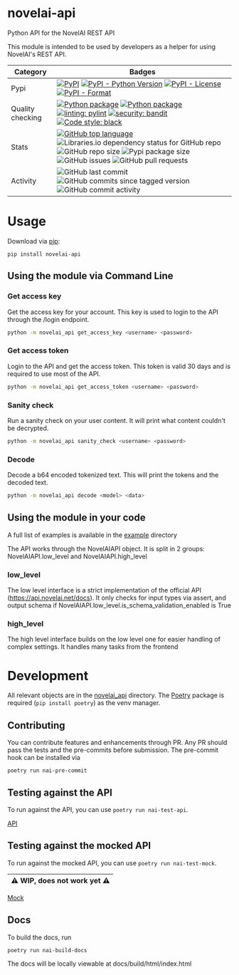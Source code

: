 # novelai-api
Python API for the NovelAI REST API

This module is intended to be used by developers as a helper for using NovelAI's REST API.

| Category         | Badges                                                                                                                                                                                                                                                                                                                                                                                                                                                                                                                                                                                                                                                                                                                        |
|-----------------|-------------------------------------------------------------------------------------------------------------------------------------------------------------------------------------------------------------------------------------------------------------------------------------------------------------------------------------------------------------------------------------------------------------------------------------------------------------------------------------------------------------------------------------------------------------------------------------------------------------------------------------------------------------------------------------------------------------------------------|
| Pypi             | [![PyPI](https://img.shields.io/pypi/v/novelai-api)](https://pypi.org/project/novelai-api) [![PyPI - Python Version](https://img.shields.io/pypi/pyversions/novelai-api)](https://pypi.org/project/novelai-api) [![PyPI - License](https://img.shields.io/pypi/l/novelai-api)](https://pypi.org/project/novelai-api/) [![PyPI - Format](https://img.shields.io/pypi/format/novelai-api)](https://pypi.org/project/novelai-api/)                                                                                                                                                                                                                                                                                               |
| Quality checking | [![Python package](https://github.com/Aedial/novelai-api/actions/workflows/python-package.yml/badge.svg)](https://github.com/Aedial/novelai-api/actions/workflows/python-package.yml) [![Python package](https://github.com/Aedial/novelai-api/actions/workflows/codeql-analysis.yml/badge.svg)](https://github.com/Aedial/novelai-api/actions/workflows/codeql-analysis.yml) [![linting: pylint](https://img.shields.io/badge/linting-pylint-yellowgreen)](https://github.com/PyCQA/pylint) [![security: bandit](https://img.shields.io/badge/security-bandit-yellow.svg)](https://github.com/PyCQA/bandit) [![Code style: black](https://img.shields.io/badge/code%20style-black-000000.svg)](https://github.com/psf/black) |
| Stats            | [![GitHub top language](https://img.shields.io/github/languages/top/Aedial/novelai-api)](https://github.com/Aedial/novelai-api/search?l=python) ![Libraries.io dependency status for GitHub repo](https://img.shields.io/librariesio/github/Aedial/novelai-api) ![GitHub repo size](https://img.shields.io/github/repo-size/Aedial/novelai-api) ![Pypi package size](https://byob.yarr.is/Aedial/novelai-api/pypi-size) ![GitHub issues](https://img.shields.io/github/issues-raw/Aedial/novelai-api) ![GitHub pull requests](https://img.shields.io/github/issues-pr-raw/Aedial/novelai-api)                                                                                                                                 |
| Activity         | ![GitHub last commit](https://img.shields.io/github/last-commit/Aedial/novelai-api) ![GitHub commits since tagged version](https://img.shields.io/github/commits-since/Aedial/novelai-api/v0.21.2) ![GitHub commit activity](https://img.shields.io/github/commit-activity/m/Aedial/novelai-api)                                                                                                                                                                                                                                                                                                                                                                                                                     |


# Usage
Download via [pip](https://pypi.org/project/novelai-api):
```
pip install novelai-api
```

## Using the module via Command Line

### Get access key
Get the access key for your account. This key is used to login to the API through the /login endpoint.
```bash
python -m novelai_api get_access_key <username> <password>
```

### Get access token
Login to the API and get the access token. This token is valid 30 days and is required to use most of the API.
```bash
python -m novelai_api get_access_token <username> <password>
```

### Sanity check
Run a sanity check on your user content. It will print what content couldn't be decrypted.
```bash
python -m novelai_api sanity_check <username> <password>
```

### Decode
Decode a b64 encoded tokenized text. This will print the tokens and the decoded text.
```bash
python -m novelai_api decode <model> <data>
```

## Using the module in your code
A full list of examples is available in the [example](example) directory

The API works through the NovelAIAPI object.
It is split in 2 groups: NovelAIAPI.low_level and NovelAIAPI.high_level

### low_level
The low level interface is a strict implementation of the official API (<https://api.novelai.net/docs>).
It only checks for input types via assert, and output schema if NovelAIAPI.low_level.is_schema_validation_enabled is True

### high_level
The high level interface builds on the low level one for easier handling of complex settings.
It handles many tasks from the frontend


# Development
All relevant objects are in the [novelai_api](novelai_api) directory.
The [Poetry](https://pypi.org/project/poetry/) package is required (`pip install poetry`) as the venv manager.

## Contributing
You can contribute features and enhancements through PR. Any PR should pass the tests and the pre-commits before submission.
The pre-commit hook can be installed via
```
poetry run nai-pre-commit
```

## Testing against the API
To run against the API, you can use `poetry run nai-test-api`.

[API](tests/api)

## Testing against the mocked API
To run against the mocked API, you can use `poetry run nai-test-mock`.

| :warning: WIP, does not work yet :warning: |
|--------------------------------------------|

[Mock](tests/mock)

## Docs
To build the docs, run
```
poetry run nai-build-docs
```
The docs will be locally viewable at docs/build/html/index.html
